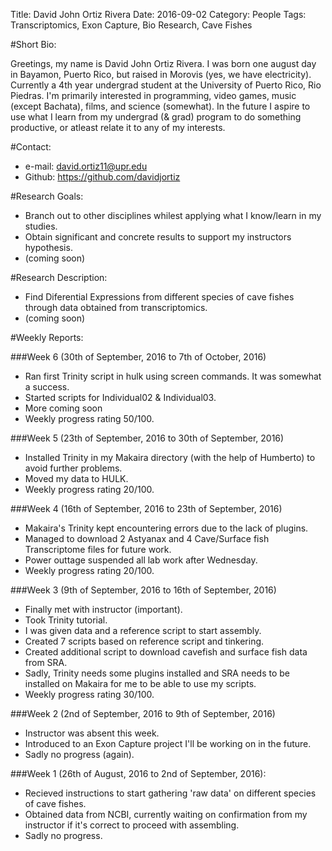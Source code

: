 Title: David John Ortiz Rivera Date: 2016-09-02 Category: People Tags: Transcriptomics, Exon Capture, Bio Research, Cave Fishes 

#Short Bio:
  
   Greetings, my name is David John Ortiz Rivera. I was born one august day in Bayamon, Puerto Rico, but raised in Morovis (yes, we have electricity). 
   Currently a 4th year undergrad student at the University of Puerto Rico, Rio Piedras. I'm primarily interested in programming, video games, music (except Bachata), films, and science (somewhat).
   In the future I aspire to use what I learn from my undergrad (& grad) program to do something productive,
   or atleast relate it to any of my interests.
  
#Contact:

  + e-mail: david.ortiz11@upr.edu
  + Github: https://github.com/davidjortiz
  
#Research Goals:
  
  + Branch out to other disciplines whilest applying what I know/learn in my studies.
  + Obtain significant and concrete results to support my instructors hypothesis.
  + (coming soon)

#Research Description:

  + Find Diferential Expressions from different species of cave fishes through data obtained from
    transcriptomics.
  + (coming soon)
  
#Weekly Reports:

###Week 6 (30th of September, 2016 to 7th of October, 2016)
  
  + Ran first Trinity script in hulk using screen commands. It was somewhat a success.
  + Started scripts for Individual02 & Individual03.
  + More coming soon
  + Weekly progress rating 50/100. 

###Week 5 (23th of September, 2016 to 30th of September, 2016)
  
  + Installed Trinity in my Makaira directory (with the help of Humberto) to avoid further problems.
  + Moved my data to HULK.
  + Weekly progress rating 20/100. 

###Week 4 (16th of September, 2016 to 23th of September, 2016)
  
  + Makaira's Trinity kept encountering errors due to the lack of plugins.
  + Managed to download 2 Astyanax and 4 Cave/Surface fish Transcriptome files for future work.
  + Power outtage suspended all lab work after Wednesday.
  + Weekly progress rating 20/100.

###Week 3 (9th of September, 2016 to 16th of September, 2016)
  
  + Finally met with instructor (important).
  + Took Trinity tutorial.
  + I was given data and a reference script to start assembly.
  + Created 7 scripts based on reference script and tinkering.
  + Created additional script to download cavefish and surface fish data from SRA.
  + Sadly, Trinity needs some plugins installed and SRA needs to be installed on Makaira
     for me to be able to use my scripts.
  + Weekly progress rating 30/100. 

###Week 2 (2nd of September, 2016 to 9th of September, 2016)
  
  + Instructor was absent this week.
  + Introduced to an Exon Capture project I'll be working on in the future.
  + Sadly no progress (again).

###Week 1 (26th of August, 2016 to 2nd of September, 2016):
  
  + Recieved instructions to start gathering 'raw data' on different
      species of cave fishes.
  + Obtained data from NCBI, currently waiting on confirmation from
      my instructor if it's correct to proceed with assembling.
  + Sadly no progress.

